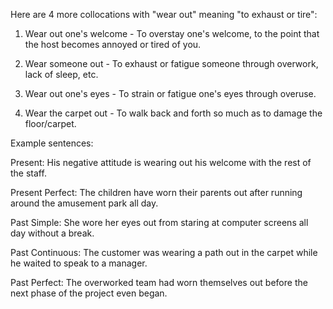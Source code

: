  Here are 4 more collocations with "wear out" meaning "to exhaust or tire":

1. Wear out one's welcome - To overstay one's welcome, to the point that the host becomes annoyed or tired of you.

2. Wear someone out - To exhaust or fatigue someone through overwork, lack of sleep, etc.

3. Wear out one's eyes - To strain or fatigue one's eyes through overuse. 

4. Wear the carpet out - To walk back and forth so much as to damage the floor/carpet.

Example sentences:

Present: His negative attitude is wearing out his welcome with the rest of the staff.

Present Perfect: The children have worn their parents out after running around the amusement park all day. 

Past Simple: She wore her eyes out from staring at computer screens all day without a break.

Past Continuous: The customer was wearing a path out in the carpet while he waited to speak to a manager.

Past Perfect: The overworked team had worn themselves out before the next phase of the project even began.